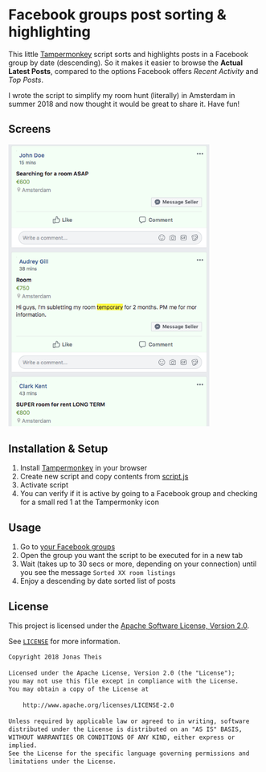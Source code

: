 # Facebook groups post sorting & highlighting

This little [Tampermonkey](https://tampermonkey.net/) script sorts and highlights posts in a Facebook group by date (descending). So it makes it easier to browse the **Actual Latest Posts**, compared to the options Facebook offers *Recent Activity* and *Top Posts*.

I wrote the script to simplify my room hunt (literally) in Amsterdam in summer 2018 and now thought it would be great to share it. Have fun!

## Screens
<span><img src="assets/screen.png?raw=true" width="400px" /></span>

## Installation & Setup

1. Install [Tampermonkey](https://tampermonkey.net/) in your browser
2. Create new script and copy contents from [script.js](script.js)
3. Activate script
4. You can verify if it is active by going to a Facebook group and checking for a small red 1 at the Tampermonky icon

## Usage

1. Go to [your Facebook groups](https://www.facebook.com/groups/)
2. Open the group you want the script to be executed for in a new tab
3. Wait (takes up to 30 secs or more, depending on your connection) until you see the message `Sorted XX room listings`
4. Enjoy a descending by date sorted list of posts

## License

This project is licensed under the [Apache Software License, Version 2.0](http://www.apache.org/licenses/LICENSE-2.0).

See [`LICENSE`](LICENSE) for more information.

    Copyright 2018 Jonas Theis

    Licensed under the Apache License, Version 2.0 (the "License");
    you may not use this file except in compliance with the License.
    You may obtain a copy of the License at

        http://www.apache.org/licenses/LICENSE-2.0

    Unless required by applicable law or agreed to in writing, software
    distributed under the License is distributed on an "AS IS" BASIS,
    WITHOUT WARRANTIES OR CONDITIONS OF ANY KIND, either express or implied.
    See the License for the specific language governing permissions and
    limitations under the License.

